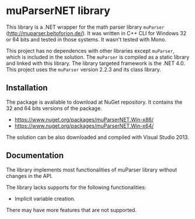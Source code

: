 # muParserNET library #

This library is a .NET wrapper for the math parser library `muParser` (http://muparser.beltoforion.de/). It was written in C++ CLI for Windows 32 or 64 bits and tested in those systems. It wasn't tested with Mono.

This project has no dependences with other libraries except `muParser`, which is included in the solution. The `muParser` is compiled as a static library and linked with this library. The library targeted framework is the .NET 4.0. This project uses the `muParser` version 2.2.3 and its class library.

## Installation ##

The package is available to download at NuGet repository. It contains the 32 and 64 bits versions of the package.

- https://www.nuget.org/packages/muParserNET.Win-x86/
- https://www.nuget.org/packages/muParserNET.Win-x64/

The solution can be also downloaded and compiled with Visual Studio 2013.

## Documentation ##

The library implements most functionalities of muParser library without changes in the API.

The library lacks supports for the following functionalities:

- Implicit variable creation.

There may have more features that are not supported.
